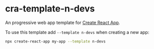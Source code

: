 # cra-template-n-devs

An progressive web app template for [Create React App](https://github.com/facebook/create-react-app).

To use this template add `--template n-devs` when creating a new app:

```sh
npx create-react-app my-app --template n-devs
```
